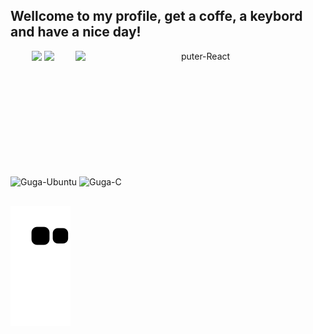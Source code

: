 ## Wellcome to my profile, get a coffe, a keybord and have a nice day!
<div align="center">
  <a href="https://github.com/Guga-melo"></a>
  <img height="120em" src="https://github-readme-stats.vercel.app/api?username=Guga-melo&show_icons=true&theme=dracula&include_all_commits=true&count_private=true"/>
  <img align="right" alt="puter-React" height="200" width="400" src="https://cdn.discordapp.com/attachments/693214606960885834/1010271075176820776/on_my_puter.png">
  <img height="120em" src="https://github-readme-stats.vercel.app/api/top-langs/?username=Guga-melo&layout=compact&langs_count=7&theme=dracula"/>
</div>
<div style="display: inline_block"><br>
 <img align="center" alt="Guga-Ubuntu" height="30" width="40" src="https://cdn.jsdelivr.net/gh/devicons/devicon/icons/ubuntu/ubuntu-plain.svg">
  <img align="center" alt="Guga-C" height="30" width="40" src="https://cdn.jsdelivr.net/gh/devicons/devicon/icons/c/c-original.svg">
</div>

##

<div> 
  
  ![Snake gif](https://github.com/rafaballerini/rafaballerini/blob/output/github-contribution-grid-snake.svg)
 
</div>

